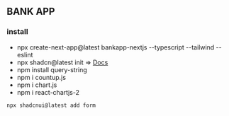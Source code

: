 ## BANK APP 

### install
- npx create-next-app@latest bankapp-nextjs --typescript --tailwind --eslint
- npx shadcn@latest init => [Docs](https://ui.shadcn.com/docs/installation/next)
- npm install query-string
- npm i countup.js
- npm i chart.js
- npm i react-chartjs-2
```shell
npx shadcnui@latest add form
```
